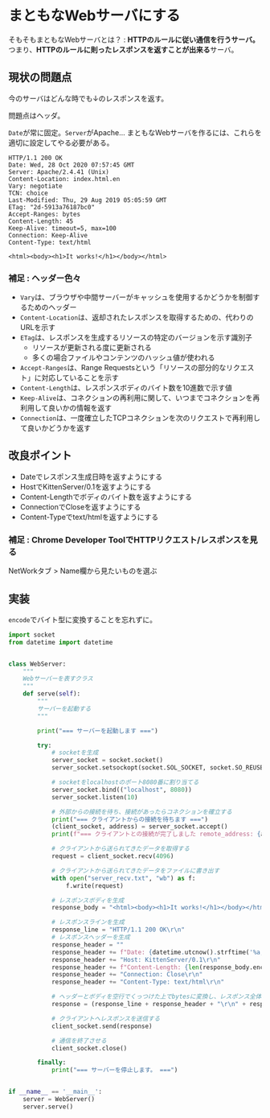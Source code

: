 # まともなWebサーバにする

そもそもまともなWebサーバとは？ : **HTTPのルールに従い通信を行うサーバ。**
つまり、**HTTPのルールに則ったレスポンスを返すことが出来る**サーバ。

## 現状の問題点

今のサーバはどんな時でも↓のレスポンスを返す。

問題点はヘッダ。

`Date`が常に固定。`Server`がApache...
まともなWebサーバを作るには、これらを適切に設定してやる必要がある。

```
HTTP/1.1 200 OK
Date: Wed, 28 Oct 2020 07:57:45 GMT
Server: Apache/2.4.41 (Unix)
Content-Location: index.html.en
Vary: negotiate
TCN: choice
Last-Modified: Thu, 29 Aug 2019 05:05:59 GMT
ETag: "2d-5913a76187bc0"
Accept-Ranges: bytes
Content-Length: 45
Keep-Alive: timeout=5, max=100
Connection: Keep-Alive
Content-Type: text/html

<html><body><h1>It works!</h1></body></html>
```

### 補足 : ヘッダー色々

- `Vary`は、ブラウザや中間サーバーがキャッシュを使用するかどうかを制御するためのヘッダー
- `Content-Location`は、返却されたレスポンスを取得するための、代わりのURLを示す
- `ETag`は、レスポンスを生成するリソースの特定のバージョンを示す識別子
  - リソースが更新される度に更新される
  - 多くの場合ファイルやコンテンツのハッシュ値が使われる
- `Accept-Ranges`は、Range Requestsという「リソースの部分的なリクエスト」に対応していることを示す
- `Content-Length`は、レスポンスボディのバイト数を10進数で示す値
- `Keep-Alive`は、コネクションの再利用に関して、いつまでコネクションを再利用して良いかの情報を返す
- `Connection`は、一度確立したTCPコネクションを次のリクエストで再利用して良いかどうかを返す

## 改良ポイント

- Dateでレスポンス生成日時を返すようにする
- HostでKittenServer/0.1を返すようにする
- Content-Lengthでボディのバイト数を返すようにする
- ConnectionでCloseを返すようにする
- Content-Typeでtext/htmlを返すようにする

### 補足 : Chrome Developer ToolでHTTPリクエスト/レスポンスを見る

NetWorkタブ > Name欄から見たいものを選ぶ

## 実装

`encode`でバイト型に変換することを忘れずに。

```py
import socket
from datetime import datetime


class WebServer:
    """
    Webサーバーを表すクラス
    """
    def serve(self):
        """
        サーバーを起動する
        """

        print("=== サーバーを起動します ===")

        try:
            # socketを生成
            server_socket = socket.socket()
            server_socket.setsockopt(socket.SOL_SOCKET, socket.SO_REUSEADDR, 1)

            # socketをlocalhostのポート8080番に割り当てる
            server_socket.bind(("localhost", 8080))
            server_socket.listen(10)

            # 外部からの接続を待ち、接続があったらコネクションを確立する
            print("=== クライアントからの接続を待ちます ===")
            (client_socket, address) = server_socket.accept()
            print(f"=== クライアントとの接続が完了しました remote_address: {address} ===")

            # クライアントから送られてきたデータを取得する
            request = client_socket.recv(4096)

            # クライアントから送られてきたデータをファイルに書き出す
            with open("server_recv.txt", "wb") as f:
                f.write(request)

            # レスポンスボディを生成
            response_body = "<html><body><h1>It works!</h1></body></html>"

            # レスポンスラインを生成
            response_line = "HTTP/1.1 200 OK\r\n"
            # レスポンスヘッダーを生成
            response_header = ""
            response_header += f"Date: {datetime.utcnow().strftime('%a, %d %b %Y %H:%M:%S GMT')}\r\n"
            response_header += "Host: KittenServer/0.1\r\n"
            response_header += f"Content-Length: {len(response_body.encode())}\r\n"
            response_header += "Connection: Close\r\n"
            response_header += "Content-Type: text/html\r\n"

            # ヘッダーとボディを空行でくっつけた上でbytesに変換し、レスポンス全体を生成する
            response = (response_line + response_header + "\r\n" + response_body).encode()

            # クライアントへレスポンスを送信する
            client_socket.send(response)

            # 通信を終了させる
            client_socket.close()

        finally:
            print("=== サーバーを停止します。 ===")


if __name__ == '__main__':
    server = WebServer()
    server.serve()

```